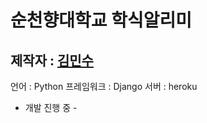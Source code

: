 순천향대학교 학식알리미
========================
제작자 : [김민수](https://github.com/alstn2468)
-----------------

언어 : Python
프레임워크 : Django
서버 : heroku

- 개발 진행 중 -
